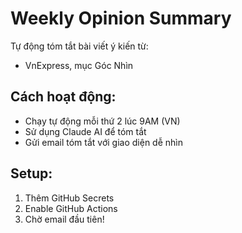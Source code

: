 # Weekly Opinion Summary

Tự động tóm tắt bài viết ý kiến từ:
- VnExpress, mục Góc Nhìn  

## Cách hoạt động:
- Chạy tự động mỗi thứ 2 lúc 9AM (VN)
- Sử dụng Claude AI để tóm tắt
- Gửi email tóm tắt với giao diện dễ nhìn

## Setup:
1. Thêm GitHub Secrets
2. Enable GitHub Actions
3. Chờ email đầu tiên!